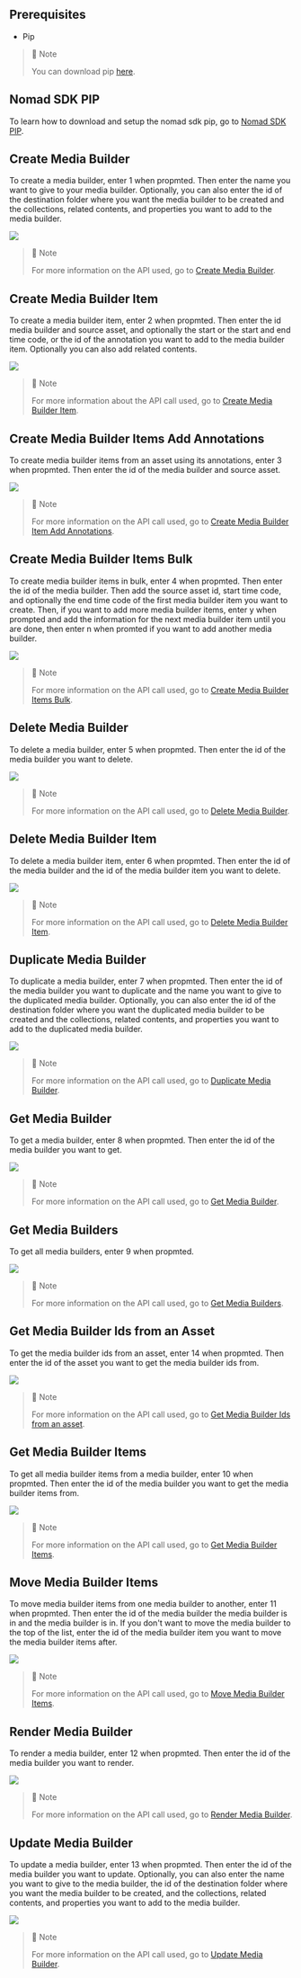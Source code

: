 
## Prerequisites

- Pip

> 📘 Note
> 
> You can download pip [here](https://pip.pypa.io/en/stable/installation/).

## Nomad SDK PIP

To learn how to download and setup the nomad sdk pip, go to [Nomad SDK PIP](https://github.com/Nomad-Media/nomad-sdk/tree/main/nomad-sdk-pip).

## Create Media Builder

To create a media builder, enter 1 when propmted. Then enter the name you want to give to your media builder. Optionally, you can also enter the id of the destination folder where you want the media builder to be created and the collections, related contents, and properties you want to add to the media builder.

![](images/create-media-builder.png)

> 📘 Note
>
> For more information on the API used, go to [Create Media Builder](https://developer.nomad-cms.com/reference/post_mediabuilder).

## Create Media Builder Item

To create a media builder item, enter 2 when propmted. Then enter the id media builder and source asset, and optionally the start or the start and end time code, or the id of the annotation you want to add to the media builder item. Optionally you can also add related contents.

![](images/create-media-builder-item.png)

> 📘 Note
>
> For more information about the API call used, go to [Create Media Builder Item](https://developer.nomad-cms.com/reference/post_mediabuilder-mediabuilderid-items).

## Create Media Builder Items Add Annotations

To create media builder items from an asset using its annotations, enter 3 when propmted. Then enter the id of the media builder and source asset.

![](images/create-media-builder-items-add-annotations.png)

> 📘 Note
>
> For more information on the API call used, go to [Create Media Builder Item Add Annotations](https://developer.nomad-cms.com/reference/post_mediabuilder-mediabuilderid-items-sourceassetid-add-annotations).

## Create Media Builder Items Bulk

To create media builder items in bulk, enter 4 when propmted. Then enter the id of the media builder. Then add the source asset id, start time code, and optionally the end time code of the first media builder item you want to create. Then, if you want to add more media builder items, enter y when prompted and add the information for the next media builder item until you are done, then enter n when promted if you want to add another media builder.

![](images/create-media-builder-items-bulk.png)

> 📘 Note
>
> For more information on the API call used, go to [Create Media Builder Items Bulk](https://developer.nomad-cms.com/reference/post_mediabuilder-mediabuilderid-items-bulk).

## Delete Media Builder

To delete a media builder, enter 5 when propmted. Then enter the id of the media builder you want to delete.

![](images/delete-media-builder.png)

> 📘 Note
>
> For more information on the API call used, go to [Delete Media Builder](https://developer.nomad-cms.com/reference/delete_mediabuilder-mediabuilderid).

## Delete Media Builder Item

To delete a media builder item, enter 6 when propmted. Then enter the id of the media builder and the id of the media builder item you want to delete.

![](images/delete-media-builder-item.png)

> 📘 Note
>
> For more information on the API call used, go to [Delete Media Builder Item](https://developer.nomad-cms.com/reference/delete_mediabuilder-mediabuilderid-items-itemid).

## Duplicate Media Builder

To duplicate a media builder, enter 7 when propmted. Then enter the id of the media builder you want to duplicate and the name you want to give to the duplicated media builder. Optionally, you can also enter the id of the destination folder where you want the duplicated media builder to be created and the collections, related contents, and properties you want to add to the duplicated media builder.

![](images/duplicate-media-builder.png)

> 📘 Note
>
> For more information on the API call used, go to [Duplicate Media Builder](https://developer.nomad-cms.com/reference/post_mediabuilder-mediabuilderid-duplicate).

## Get Media Builder

To get a media builder, enter 8 when propmted. Then enter the id of the media builder you want to get.

![](images/get-media-builder.png)

> 📘 Note
>
> For more information on the API call used, go to [Get Media Builder](https://developer.nomad-cms.com/reference/get_mediabuilder-mediabuilderid).

## Get Media Builders

To get all media builders, enter 9 when propmted.

![](images/get-media-builders.png)

> 📘 Note
>
> For more information on the API call used, go to [Get Media Builders](https://developer.nomad-cms.com/reference/get_mediabuilder).

## Get Media Builder Ids from an Asset

To get the media builder ids from an asset, enter 14 when propmted. Then enter the id of the asset you want to get the media builder ids from.

![](images/get-media-builder-ids-from-asset.png)

> 📘 Note
>
> For more information on the API call used, go to [Get Media Builder Ids from an asset](https://developer.nomad-cms.com/reference/get_mediabuilder-idsbysource-sourceassetid).

## Get Media Builder Items

To get all media builder items from a media builder, enter 10 when propmted. Then enter the id of the media builder you want to get the media builder items from.

![](images/get-media-builder-items.png)

> 📘 Note
>
> For more information on the API call used, go to [Get Media Builder Items](https://developer.nomad-cms.com/reference/get_mediabuilder-mediabuilderid-items).

## Move Media Builder Items

To move media builder items from one media builder to another, enter 11 when propmted. Then enter the id of the media builder the media builder is in and the media builder is in. If you don't want to move the media builder to the top of the list, enter the id of the media builder item you want to move the media builder items after.

![](images/move-media-builder-items.png)

> 📘 Note
>
> For more information on the API call used, go to [Move Media Builder Items](https://developer.nomad-cms.com/reference/post_mediabuilder-mediabuilderid-items-itemid-move).

## Render Media Builder

To render a media builder, enter 12 when propmted. Then enter the id of the media builder you want to render.

![](images/render-media-builder.png)

> 📘 Note
>
> For more information on the API call used, go to [Render Media Builder](https://developer.nomad-cms.com/reference/post_mediabuilder-mediabuilderid-render).

## Update Media Builder

To update a media builder, enter 13 when propmted. Then enter the id of the media builder you want to update. Optionally, you can also enter the name you want to give to the media builder, the id of the destination folder where you want the media builder to be created, and the collections, related contents, and properties you want to add to the media builder.

![](images/update-media-builder.png)

> 📘 Note
>
> For more information on the API call used, go to [Update Media Builder](https://developer.nomad-cms.com/reference/put_mediabuilder-mediabuilderid).
